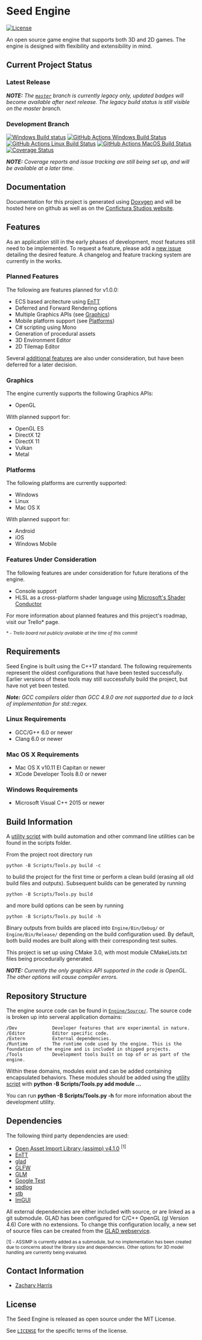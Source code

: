# Seed Engine
[![License](https://img.shields.io/github/license/mashape/apistatus.svg)](LICENSE)

An open source game engine that supports both 3D and 2D games. The engine is designed with flexibility and extensibility in mind.

## Current Project Status

### Latest Release

***NOTE:*** *The [`master`](https://github.com/ConficturaStudios/seed-engine/tree/master) branch is currently legacy only, updated badges will become available after next release. The legacy build status is still visible on the master branch.*

### Development Branch

[![Windows Build status](https://ci.appveyor.com/api/projects/status/n7te2x6t1ie888tv?svg=true)](https://ci.appveyor.com/project/ConficturaStudios/seed-engine)
[![GitHub Actions Windows Build Status](https://github.com/ConficturaStudios/seed-engine/actions/workflows/build-windows.yml/badge.svg?branch=dev)](https://github.com/ConficturaStudios/seed-engine/actions/workflows/build-windows.yml)
[![GitHub Actions Linux Build Status](https://github.com/ConficturaStudios/seed-engine/actions/workflows/build-linux.yml/badge.svg?branch=dev)](https://github.com/ConficturaStudios/seed-engine/actions/workflows/build-linux.yml)
[![GitHub Actions MacOS Build Status](https://github.com/ConficturaStudios/seed-engine/actions/workflows/build-macos.yml/badge.svg?branch=dev)](https://github.com/ConficturaStudios/seed-engine/actions/workflows/build-macos.yml)
[![Coverage Status](https://coveralls.io/repos/github/ConficturaStudios/seed-engine/badge.svg?branch=dev)](https://coveralls.io/github/ConficturaStudios/seed-engine?branch=dev)

***NOTE:*** *Coverage reports and issue tracking are still being set up, and will be available at a later time.*

## Documentation

Documentation for this project is generated using [Doxygen](https://www.doxygen.org) and will be hosted here on github as well as on the [Confictura Studios website](https://www.conficturastudios.com).

## Features

As an application still in the early phases of development, most features still need to be implemented. To request a feature, please add a [new issue](https://github.com/ConficturaStudios/seed-engine/issues/new) detailing the desired feature. A changelog and feature tracking system are currently in the works.

### Planned Features

The following are features planned for v1.0.0:

- ECS based arcitecture using [EnTT](https://github.com/skypjack/entt)
- Deferred and Forward Rendering options
- Multiple Graphics APIs (see [Graphics](#Graphics))
- Mobile platform support (see [Platforms](#Platforms))
- C# scripting using Mono
- Generation of procedural assets
- 3D Environment Editor
- 2D Tilemap Editor

Several [additional features](#Features-Under-Consideration) are also under consideration, but have been deferred for a later decision.

### Graphics

The engine currently supports the following Graphics APIs:

- OpenGL

With planned support for:

- OpenGL ES
- DirectX 12
- DirectX 11
- Vulkan
- Metal

### Platforms

The following platforms are currently supported:

- Windows
- Linux
- Mac OS X

With planned support for:

- Android
- iOS
- Windows Mobile

### Features Under Consideration

The following features are under consideration for future iterations of the engine.

- Console support
- HLSL as a cross-platform shader language using [Microsoft's Shader Conductor](https://github.com/Microsoft/ShaderConductor)

For more information about planned features and this project's roadmap, visit our Trello* page.

<sub name = "FeaturesNote1">* - *Trello board not publicly available at the time of this commit*</sub>

## Requirements

Seed Engine is built using the C++17 standard. The following requirements represent the oldest configurations that have been tested successfully. Earlier versions of these tools may still successfully build the project, but have not yet been tested.

***Note:*** *GCC compilers older than GCC 4.9.0 are not supported due to a lack of implementation for std::regex.*

### Linux Requirements
- GCC/G++ 6.0 or newer
- Clang 6.0 or newer
### Mac OS X Requirements
- Mac OS X v10.11 El Capitan or newer
- XCode Developer Tools 8.0 or newer
### Windows Requirements
- Microsoft Visual C++ 2015 or newer

## Build Information

A [utility script](https://github.com/ConficturaStudios/seed-engine/blob/master/Scripts/Tools.py) with build automation and other command line utilities can be found in the scripts folder.

From the project root directory run

    python -B Scripts/Tools.py build -c

to build the project for the first time or perform a clean build (erasing all old build files and outputs). Subsequent builds can be generated by running

    python -B Scripts/Tools.py build

and more build options can be seen by running

    python -B Scripts/Tools.py build -h


Binary outputs from builds are placed into `Engine/Bin/Debug/` or `Engine/Bin/Release/` depending on the build configuration used. By default, both build modes are built along with their corresponding test suites. 

This project is set up using CMake 3.0, with most module CMakeLists.txt files being procedurally generated.

***NOTE:*** *Currently the only graphics API supported in the code is OpenGL. The other options will cause compiler errors.*

## Repository Structure

The engine source code can be found in [`Engine/Source/`](https://github.com/ConficturaStudios/seed-engine/tree/master/Engine/Source). The source code is broken up into serveral application domains:

    /Dev             Developer features that are experimental in nature.
    /Editor          Editor specific code.
    /Extern          External dependencies.
    /Runtime         The runtime code used by the engine. This is the foundation of the engine and is included in shipped projects.
    /Tools           Development tools built on top of or as part of the engine.

Within these domains, modules exist and can be added containing encapsulated behaviors. These modules should be added using the [utility script](https://github.com/ConficturaStudios/seed-engine/blob/master/Scripts/Tools.py) with **python -B Scripts/Tools.py add module ...**

You can run **python -B Scripts/Tools.py -h** for more information about the development utility.

## Dependencies

The following third party dependencies are used:

- [Open Asset Import Library (assimp) v4.1.0](https://github.com/assimp/assimp) <sup>[1]</sup>
- [EnTT](https://github.com/skypjack/entt)
- [glad](https://github.com/Dav1dde/glad)
- [GLFW](https://github.com/glfw/glfw)
- [GLM](https://github.com/g-truc/glm)
- [Google Test](https://github.com/google/googletest)
- [spdlog](https://github.com/gabime/spdlog)
- [stb](https://github.com/nothings/stb)
- [ImGUI](https://github.com/ocornut/imgui)

All external dependencies are either included with source, or are linked as a git submodule. GLAD has been configured for C/C++ OpenGL (gl Version 4.6) Core with no extensions. To change this configuration locally, a new set of source files can be created from the [GLAD webservice](https://glad.dav1d.de/).

<sub name="DependencyNote1">[1] - ASSIMP is currently added as a submodule, but no implementation has been created due to concerns about the library size and dependencies. Other options for 3D model handling are currently being evaluated.</sub>

## Contact Information

- [Zachary Harris](mailto:zach@conficturastudios.com)

## License

The Seed Engine is released as open source under the MIT License.

See [`LICENSE`](LICENSE) for the specific terms of the license.